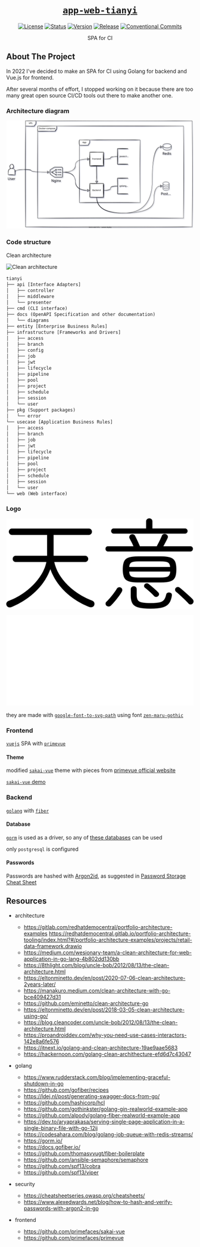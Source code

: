 <div align="center" markdown="1">

# [`app-web-tianyi`][url-repo]

[![License][badge-license]][url-license]
[![Status][badge-status-abandoned]][url-repo]
[![Version][badge-version]][url-version]
[![Release][badge-workflow-release]][url-workflow-release]
[![Conventional Commits][badge-conventionalcommits]][url-conventionalcommits]


SPA for CI

</div>

## About The Project

In 2022 I've decided to make an SPA for CI using Golang for backend and Vue.js for frontend. 

After several months of effort, I stopped working on it because there are too many great open source CI/CD tools out there to make another one.

### Architecture diagram

![overview](./docs/diagrams/app-web-tianyi.drawio.svg)

### Code structure

Clean architecture

![Clean architecture](https://blog.cleancoder.com/uncle-bob/images/2012-08-13-the-clean-architecture/CleanArchitecture.jpg)

```
tianyi
├── api [Interface Adapters]
│   ├── controller
│   ├── middleware
│   └── presenter
├── cmd (CLI interface)
├── docs (OpenAPI Specification and other documentation)
│   └── diagrams
├── entity [Enterprise Business Rules]
├── infrastructure [Frameworks and Drivers]
│   ├── access
│   ├── branch
│   ├── config
│   ├── job
│   ├── jwt
│   ├── lifecycle
│   ├── pipeline
│   ├── pool
│   ├── project
│   ├── schedule
│   ├── session
│   └── user
├── pkg (Support packages)
│   └── error
└── usecase [Application Business Rules]
│   ├── access
│   ├── branch
│   ├── job
│   ├── jwt
│   ├── lifecycle
│   ├── pipeline
│   ├── pool
│   ├── project
│   ├── schedule
│   ├── session
│   └── user
└── web (Web interface)
```

### Logo

![black logo](./web/public/images/logo-dark.svg)

![white logo](./web/public/images/logo-white.svg)

they are made with [`google-font-to-svg-path`](https://danmarshall.github.io/google-font-to-svg-path/)
using font
[`zen-maru-gothic`](https://fonts.adobe.com/fonts/zen-maru-gothic#licensing-section)

### Frontend

[`vuejs`](https://vuejs.org/) SPA with
[`primevue`](https://www.primefaces.org/primevue/)

#### Theme

modified [`sakai-vue`](https://github.com/primefaces/sakai-vue) theme
with pieces from
[primevue official website](https://github.com/primefaces/primevue)

[`sakai-vue` demo](https://www.primefaces.org/sakai-vue/)

### Backend

[`golang`](https://go.dev/) with
[`fiber`](https://docs.gofiber.io/)

#### Database

[`gorm`](https://gorm.io/) is used as a driver, so any of
[these databases](https://gorm.io/docs/connecting_to_the_database.html)
can be used

only `postgresql` is configured

#### Passwords

Passwords are hashed with [Argon2id](https://cheatsheetseries.owasp.org/cheatsheets/Password_Storage_Cheat_Sheet.html#argon2id),
as suggested in
[Password Storage Cheat Sheet](https://cheatsheetseries.owasp.org/cheatsheets/Password_Storage_Cheat_Sheet.html)

## Resources

- architecture

  - https://gitlab.com/redhatdemocentral/portfolio-architecture-examples
    https://redhatdemocentral.gitlab.io/portfolio-architecture-tooling/index.html?#/portfolio-architecture-examples/projects/retail-data-framework.drawio
  - https://medium.com/wesionary-team/a-clean-architecture-for-web-application-in-go-lang-4b802dd130bb
  - https://8thlight.com/blog/uncle-bob/2012/08/13/the-clean-architecture.html
  - https://eltonminetto.dev/en/post/2020-07-06-clean-architecture-2years-later/
  - https://manakuro.medium.com/clean-architecture-with-go-bce409427d31
  - https://github.com/eminetto/clean-architecture-go
  - https://eltonminetto.dev/en/post/2018-03-05-clean-architecture-using-go/
  - https://blog.cleancoder.com/uncle-bob/2012/08/13/the-clean-architecture.html
  - https://proandroiddev.com/why-you-need-use-cases-interactors-142e8a6fe576
  - https://itnext.io/golang-and-clean-architecture-19ae9aae5683
  - https://hackernoon.com/golang-clean-archithecture-efd6d7c43047

- golang

  - https://www.rudderstack.com/blog/implementing-graceful-shutdown-in-go
  - https://github.com/gofiber/recipes
  - https://ldej.nl/post/generating-swagger-docs-from-go/
  - https://github.com/hashicorp/hcl
  - https://github.com/gothinkster/golang-gin-realworld-example-app
  - https://github.com/alpody/golang-fiber-realworld-example-app
  - https://dev.to/aryaprakasa/serving-single-page-application-in-a-single-binary-file-with-go-12ij
  - https://codesahara.com/blog/golang-job-queue-with-redis-streams/
  - https://gorm.io/
  - https://docs.gofiber.io/
  - https://github.com/thomasvvugt/fiber-boilerplate
  - https://github.com/ansible-semaphore/semaphore
  - https://github.com/spf13/cobra
  - https://github.com/spf13/viper

- security

  - https://cheatsheetseries.owasp.org/cheatsheets/
  - https://www.alexedwards.net/blog/how-to-hash-and-verify-passwords-with-argon2-in-go

- frontend

  - https://github.com/primefaces/sakai-vue
  - https://github.com/primefaces/primevue
  
<!-- relative links -->

<!-- project links -->

[url-repo]: https://github.com/shishifubing/app-web-tianyi
[url-license]: https://github.com/shishifubing/app-web-tianyi/blob/main/LICENSE
[url-workflow-release]: https://github.com/shishifubing/app-web-tianyi/actions/workflows/release.yml
[url-version]: https://github.com/shishifubing/app-web-tianyi/releases/latest

<!-- external links -->

[url-conventionalcommits]: https://conventionalcommits.org

<!-- badge links -->

[badge-license]: https://img.shields.io/github/license/shishifubing/app-web-tianyi.svg
[badge-status-abandoned]: https://img.shields.io/badge/status-abandoned-red
[badge-workflow-release]: https://img.shields.io/github/actions/workflow/status/shishifubing/app-web-tianyi/release.yml?branch=main&label=release&logo=github
[badge-version]: https://img.shields.io/github/v/release/shishifubing/app-web-tianyi?label=version

<!-- other badge links -->

[badge-conventionalcommits]: https://img.shields.io/badge/conventional--commits-1.0.0-%23FE5196?logo=conventionalcommits&logoColor=white
